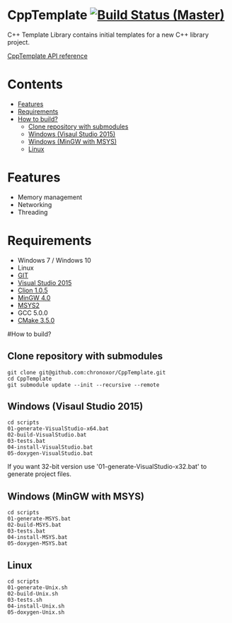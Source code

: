# CppTemplate [![Build Status (Master)](https://travis-ci.org/chronoxor/CppTemplate.svg?branch=master)](https://travis-ci.org/chronoxor/CppTemplate)
C++ Template Library contains initial templates for a new C++ library project.

[CppTemplate API reference](http://chronoxor.github.io/CppTemplate/index.html)

# Contents
  * [Features](#features)
  * [Requirements](#requirements)
  * [How to build?](#how-to-build)
    * [Clone repository with submodules](#clone-repository-with-submodules)
    * [Windows (Visaul Studio 2015)](#windows-visaul-studio-2015)
    * [Windows (MinGW with MSYS)](#windows-mingw-with-msys)
    * [Linux](#linux)

# Features
* Memory management
* Networking
* Threading

# Requirements
* Windows 7 / Windows 10
* Linux
* [GIT](https://git-scm.com/)
* [Visual Studio 2015](https://www.visualstudio.com/)
* [Clion 1.0.5](https://www.jetbrains.com/clion/)
* [MinGW 4.0](http://mingw-w64.org/doku.php)
* [MSYS2](http://msys2.github.io/)
* GCC 5.0.0
* [CMake 3.5.0](http://www.cmake.org/download/)

#How to build?

## Clone repository with submodules
```
git clone git@github.com:chronoxor/CppTemplate.git
cd CppTemplate
git submodule update --init --recursive --remote
```

## Windows (Visaul Studio 2015)
```
cd scripts
01-generate-VisualStudio-x64.bat
02-build-VisualStudio.bat
03-tests.bat
04-install-VisualStudio.bat
05-doxygen-VisualStudio.bat
```
If you want 32-bit version use '01-generate-VisualStudio-x32.bat' to generate project files.

## Windows (MinGW with MSYS)
```
cd scripts
01-generate-MSYS.bat
02-build-MSYS.bat
03-tests.bat
04-install-MSYS.bat
05-doxygen-MSYS.bat
```

## Linux
```
cd scripts
01-generate-Unix.sh
02-build-Unix.sh
03-tests.sh
04-install-Unix.sh
05-doxygen-Unix.sh
```
